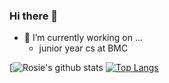 ### Hi there 👋





- 🔭 I’m currently working on ...
    - junior year cs at BMC
   
    
    
[![Rosie's github stats](https://github-readme-stats.vercel.app/api?username=rosiearasa&count_private=true&show_icons=true)
[![Top Langs](https://github-readme-stats.vercel.app/api/top-langs/?username=rosiearasa&langs_count=4)](https://github.com/rosiearasa/github-readme-stats)
